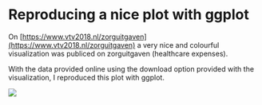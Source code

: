 # Reproducing a nice plot with ggplot

On [https://www.vtv2018.nl/zorguitgaven](https://www.vtv2018.nl/zorguitgaven) a very nice and colourful visualization was publiced on zorguitgaven (healthcare expenses).

With the data provided online using the download option provided with the visualization, I reproduced this plot with ggplot.  


![](http://res.cloudinary.com/brinkhuis/image/upload/v1513194157/zorguitgave_rhocjx.png)
